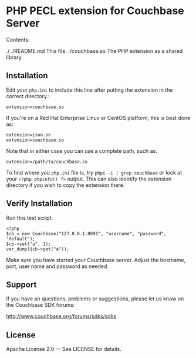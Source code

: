 # PHP PECL extension for Couchbase Server

Contents:

  ./
  ./README.md       This file.
  ./couchbase.so    The PHP extension as a shared library.


## Installation

Edit your `php.ini` to include this line after putting the extension
in the correct directory.:

    extension=couchbase.so

If you're on a Red Hat Enterprise Linux or CentOS platform, this is
best done as:

    extension=json.so
    extension=couchbase.so

Note that in either case you can use a complete path, such as:

    extension=/path/to/couchbase.so

To find where you `php.ini` file is, try `phpi -i | grep couchbase` or
look at your `<?php phpinfo() ?>` output. This can also identify the
extension directory if you wish to copy the extension there.


## Verify Installation

Run this test script:

    <?php
    $cb = new Couchbase("127.0.0.1:8091", "username", "password", "default");
    $cb->set("a", 1);
    var_dump($cb->get("a"));

Make sure you have started your Couchbase server. Adjust the hostname,
port, user name and password as needed.


## Support

If you have an questions, problems or suggestions, please let us know
on the Couchbase SDK forums:

http://www.couchbase.org/forums/sdks/sdks

## License

Apache License 2.0 — See LICENSE for details.
